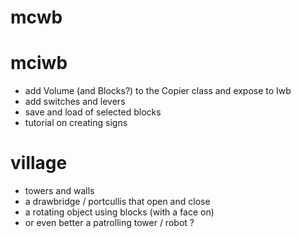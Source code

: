 mcwb
====

mciwb
=====

- add Volume (and Blocks?) to the Copier class and expose to Iwb
- add switches and levers
- save and load of selected blocks
- tutorial on creating signs

village
=======

- towers and walls
- a drawbridge / portcullis that open and close
- a rotating object using blocks (with a face on)
- or even better a patrolling tower / robot ? 
